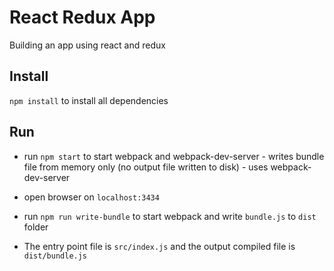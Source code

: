# React Redux App

Building an app using react and redux


## Install
 ```npm install``` to install all dependencies

## Run

 - run ```npm start``` to start webpack and webpack-dev-server - writes bundle file from memory only (no output file written to disk) - uses webpack-dev-server

- open browser on ```localhost:3434```

- run ```npm run write-bundle``` to start webpack and write ```bundle.js``` to ```dist``` folder

- The entry point file is ```src/index.js``` and the output compiled file is ```dist/bundle.js```
